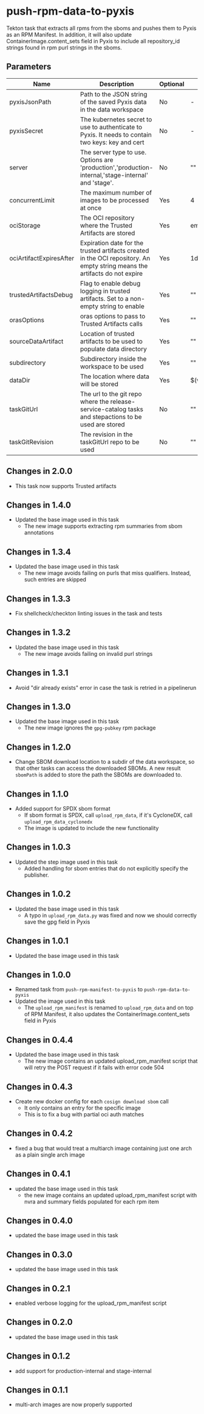 # push-rpm-data-to-pyxis

Tekton task that extracts all rpms from the sboms and pushes them to Pyxis as an RPM Manifest.
In addition, it will also update ContainerImage.content_sets field in Pyxis to include
all repository_id strings found in rpm purl strings in the sboms.

## Parameters

| Name                    | Description                                                                                                                | Optional  | Default value           |
|-------------------------|----------------------------------------------------------------------------------------------------------------------------|-----------|-------------------------|
| pyxisJsonPath           | Path to the JSON string of the saved Pyxis data in the data workspace                                                      | No        | -                       |
| pyxisSecret             | The kubernetes secret to use to authenticate to Pyxis. It needs to contain two keys: key and cert                          | No        | -                       |
| server                  | The server type to use. Options are 'production','production-internal,'stage-internal' and 'stage'.                        | No        | ""                      |
| concurrentLimit         | The maximum number of images to be processed at once                                                                       | Yes       | 4                       |
| ociStorage              | The OCI repository where the Trusted Artifacts are stored                                                                  | Yes       | empty                   |
| ociArtifactExpiresAfter | Expiration date for the trusted artifacts created in the OCI repository. An empty string means the artifacts do not expire | Yes       | 1d                      |
| trustedArtifactsDebug   | Flag to enable debug logging in trusted artifacts. Set to a non-empty string to enable                                     | Yes       | ""                      |
| orasOptions             | oras options to pass to Trusted Artifacts calls                                                                            | Yes       | ""                      | 
| sourceDataArtifact      | Location of trusted artifacts to be used to populate data directory                                                        | Yes       | ""                      |
| subdirectory            | Subdirectory inside the workspace to be used                                                                               | Yes       | ""                      |
| dataDir                 | The location where data will be stored                                                                                     | Yes       | $(workspaces.data.path) |
| taskGitUrl              | The url to the git repo where the release-service-catalog tasks and stepactions to be used are stored                      | No        | ""                      |
| taskGitRevision         | The revision in the taskGitUrl repo to be used                                                                             | No        | ""                      |

## Changes in 2.0.0
* This task now supports Trusted artifacts

## Changes in 1.4.0
* Updated the base image used in this task
  * The new image supports extracting rpm summaries from sbom annotations

## Changes in 1.3.4
* Updated the base image used in this task
  * The new image avoids failing on purls that miss qualifiers. Instead, such entries are skipped

## Changes in 1.3.3
* Fix shellcheck/checkton linting issues in the task and tests

## Changes in 1.3.2
* Updated the base image used in this task
  * The new image avoids failing on invalid purl strings

## Changes in 1.3.1
* Avoid "dir already exists" error in case the task is retried in a pipelinerun

## Changes in 1.3.0
* Updated the base image used in this task
  * The new image ignores the `gpg-pubkey` rpm package

## Changes in 1.2.0
* Change SBOM download location to a subdir of the data workspace, so that other tasks can
  access the downloaded SBOMs. A new result `sbomPath` is added to store the path the SBOMs
  are downloaded to.

## Changes in 1.1.0
* Added support for SPDX sbom format
  * If sbom format is SPDX, call `upload_rpm_data`, if it's CycloneDX, call
    `upload_rpm_data_cyclonedx`
  * The image is updated to include the new functionality

## Changes in 1.0.3
* Updated the step image used in this task
  * Added handling for sbom entries that do not explicitly specify the publisher.

## Changes in 1.0.2
* Updated the base image used in this task
  * A typo in `upload_rpm_data.py` was fixed and now we should correctly save
    the gpg field in Pyxis

## Changes in 1.0.1
* Updated the base image used in this task

## Changes in 1.0.0
* Renamed task from `push-rpm-manifest-to-pyxis` to `push-rpm-data-to-pyxis`
* Updated the image used in this task
  * The `upload_rpm_manifest` is renamed to `upload_rpm_data` and on top of RPM Manifest,
    it also updates the ContainerImage.content_sets field in Pyxis

## Changes in 0.4.4
* Updated the base image used in this task
  * The new image contains an updated upload_rpm_manifest script that will retry the POST
    request if it fails with error code 504

## Changes in 0.4.3
* Create new docker config for each `cosign download sbom` call
  * It only contains an entry for the specific image
  * This is to fix a bug with partial oci auth matches

## Changes in 0.4.2
* fixed a bug that would treat a multiarch image containing just one arch as a plain single arch image

## Changes in 0.4.1
* updated the base image used in this task
  * the new image contains an updated upload_rpm_manifest script with nvra and summary
    fields populated for each rpm item

## Changes in 0.4.0
* updated the base image used in this task

## Changes in 0.3.0
* updated the base image used in this task

## Changes in 0.2.1
* enabled verbose logging for the upload_rpm_manifest script

## Changes in 0.2.0
* updated the base image used in this task

## Changes in 0.1.2
* add support for production-internal and stage-internal

## Changes in 0.1.1
* multi-arch images are now properly supported
